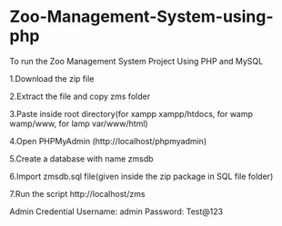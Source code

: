 # Zoo-Management-System-using-php

To run the Zoo Management System Project Using PHP and MySQL

1.Download the zip file

2.Extract the file and copy zms folder

3.Paste inside root directory(for xampp xampp/htdocs, for wamp wamp/www, for lamp var/www/html)

4.Open PHPMyAdmin (http://localhost/phpmyadmin)

5.Create a database with name zmsdb

6.Import zmsdb.sql file(given inside the zip package in SQL file folder)

7.Run the script http://localhost/zms

Admin Credential
Username: admin
Password: Test@123

